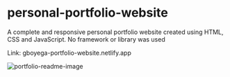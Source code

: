 # personal-portfolio-website
A complete and responsive personal portfolio website created using HTML, CSS and JavaScript. No framework or library was used

Link: gboyega-portfolio-website.netlify.app

![portfolio-readme-image](https://user-images.githubusercontent.com/107065074/193453430-abe020a7-117e-4102-8fb6-9e821349ee41.png)
